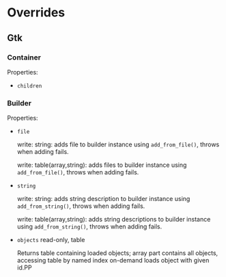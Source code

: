 # Overrides

## Gtk

### Container

Properties:

- `children`

### Builder

Properties:

- `file`

     write: string: adds file to builder instance using
     `add_from_file()`, throws when adding fails.

     write: table(array,string):  adds files to builder instance using
     `add_from_file()`, throws when adding fails.

- `string`

     write: string: adds string description to builder instance using
     `add_from_string()`, throws when adding fails.

     write: table(array,string): adds string descriptions to builder
     instance using `add_from_string()`, throws when adding fails.

- `objects` read-only, table

    Returns table containing loaded objects; array part contains all
    objects, accessing table by named index on-demand loads object
    with given id.PP
